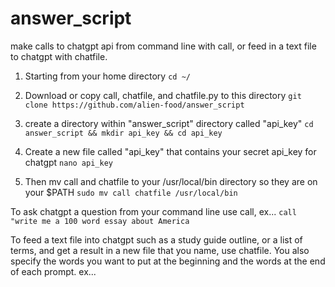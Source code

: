 # answer_script
make calls to chatgpt api from command line with call, or feed in a text file to chatgpt with chatfile.

1) Starting from your home directory
```cd ~/```

2) Download or copy call, chatfile, and chatfile.py to this directory
```git clone https://github.com/alien-food/answer_script```

3) create a directory within "answer_script" directory called "api_key" 
```cd answer_script && mkdir api_key && cd api_key```

4) Create a new file called "api_key" that contains your secret api_key for chatgpt
```nano api_key```

5) Then mv call and chatfile to your /usr/local/bin directory so they are on your $PATH
```sudo mv call chatfile /usr/local/bin```

To ask chatgpt a question from your command line use call, ex...
```call "write me a 100 word essay about America```

To feed a text file into chatgpt such as a study guide outline, or a list of terms, and get a result in a new file that you name, use chatfile. You also specify the words you want to put at the beginning and the words at the end of each prompt. ex...
```chatfile in_file.txt out_file.txt "how would i " " for ccna"


